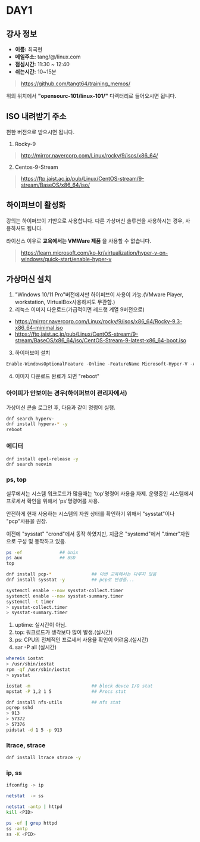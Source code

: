 # DAY1

## 강사 정보

- __이름:__ 최국현
- __메일주소:__ tang/@/linux.com
- __점심시간:__ 11:30 ~ 12:40
- __쉬는시간:__ 10~15분


>https://github.com/tangt64/training_memos/

위의 위치에서 __"opensourc-101/linux-101/"__ 디렉터리로 들어오시면 됩니다.

## ISO 내려받기 주소

편한 버전으로 받으시면 됩니다.

1. Rocky-9
>http://mirror.navercorp.com/Linux/rocky/9/isos/x86_64/
2. Centos-9-Stream
>https://ftp.jaist.ac.jp/pub/Linux/CentOS-stream/9-stream/BaseOS/x86_64/iso/

## 하이퍼브이 활성화

강의는 하이퍼브이 기반으로 사용합니다. 다른 가상머신 솔루션을 사용하시는 경우, 사용하셔도 됩니다. 

라이선스 이유로 __교육에서는 VMWare 제품__ 을 사용할 수 없습니다.
>https://learn.microsoft.com/ko-kr/virtualization/hyper-v-on-windows/quick-start/enable-hyper-v
>
>
## 가상머신 설치

1. "Windows 10/11 Pro"버전에서만 하이퍼브이 사용이 가능.(VMware Player, workstation, VirtualBox사용하셔도 무관함.)
2. 리눅스 이미지 다운로드(가급적이면 레드햇 계열 9버전으로)
- https://mirror.navercorp.com/Linux/rocky/9/isos/x86_64/Rocky-9.3-x86_64-minimal.iso
- https://ftp.jaist.ac.jp/pub/Linux/CentOS-stream/9-stream/BaseOS/x86_64/iso/CentOS-Stream-9-latest-x86_64-boot.iso
3. 하이퍼브이 설치
```powershell
Enable-WindowsOptionalFeature -Online -FeatureName Microsoft-Hyper-V -All
```
4. 이미지 다운로드 완료가 되면 "reboot"

### 아이피가 안보이는 경우(하이퍼브이 관리자에서)

가상머신 콘솔 로그인 후, 다음과 같이 명령어 실행.

```bash
dnf search hyperv-
dnf install hyperv-* -y
reboot
```

### 에디터

```bash
dnf install epel-release -y
dnf search neovim
```

### ps, top

실무에서는 시스템 워크로드가 많을때는 'top'명령어 사용을 자제. 운영중인 시스템에서 프로세서 확인을 위해서 'ps'명령어를 사용. 

안전하게 현재 사용하는 시스템의 자원 상태를 확인하기 위해서 "sysstat"이나 "pcp"사용을 권장.

이전에 "sysstat" "crond"에서 동작 하였지만, 지금은 "systemd"에서 ".timer"자원으로 구성 및 동작하고 있음.

```bash
ps -ef				## Unix
ps aux				## BSD
top

dnf install pcp-*				## 이번 교육에서는 다루지 않음
dnf install sysstat -y			## pcp로 변경중...

systemctl enable --now sysstat-collect.timer
systemctl enable --now sysstat-summary.timer
systemctl -t timer
> sysstat-collect.timer
> sysstat-summary.timer
```

1. uptime: 실시간이 아님.
2. top: 워크로드가 생각보다 많이 발생.(실시간)
3. ps: CPU의 전체적인 프로세서 사용율 확인이 어려움.(실시간)
4. sar -P all (실시간)

```bash
whereis iostat
> /usr/sbin/iostat
rpm -qf /usr/sbin/iostat
> sysstat

iostat -m 						## block devce I/O stat
mpstat -P 1,2 1 5				## Procs stat

dnf install nfs-utils			## nfs stat
pgrep sshd
> 913
> 57372
> 57376
pidstat -d 1 5 -p 913
```

### ltrace, strace

```bash
dnf install ltrace strace -y
```

### ip, ss


```bash
ifconfig -> ip

netstat  -> ss

netstat -antp | httpd
kill <PID>

ps -ef | grep httpd
ss -antp
ss -K <PID>
```

